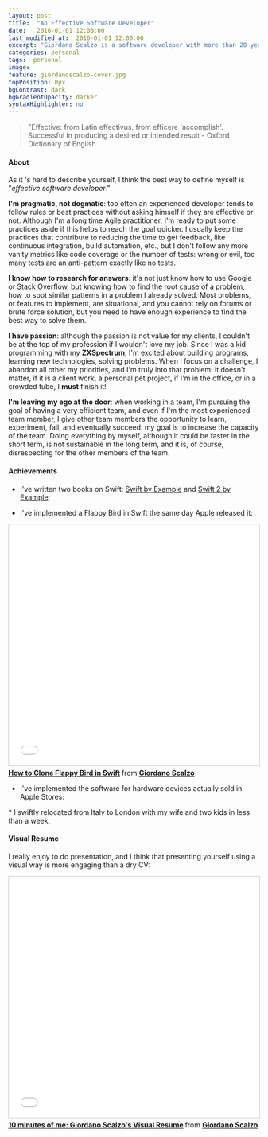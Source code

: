 ```yaml
---
layout: post
title:  "An Effective Software Developer"
date:   2016-01-01 12:00:00
last_modified_at:  2016-01-01 12:00:00
excerpt: "Giordano Scalzo is a software developer with more than 20 years of experience..."
categories: personal
tags:  personal
image:
feature: giordanoscalzo-cover.jpg
topPosition: 0px
bgContrast: dark
bgGradientOpacity: darker
syntaxHighlighter: no
---
```


<blockquote class="u--startsWithDoubleQuote">"Effective: from Latin effectivus, from efficere 'accomplish'. 
Successful in producing a desired or intended result - Oxford Dictionary of English</blockquote>

#### About
As it 's hard to describe yourself, I think the best way to define myself is "*effective software developer*."

**I'm pragmatic, not dogmatic**: too often an experienced developer tends to follow rules or best practices without asking himself if they are effective or not. Although I'm a long time Agile practitioner, I'm ready to put some practices aside if this helps to reach the goal quicker. I usually keep the practices that contribute to reducing the time to get feedback, like continuous integration, build automation, etc., but I don't follow any more vanity metrics like code coverage or the number of tests: wrong or evil, too many tests are an anti-pattern exactly like no tests.

**I know how to research for answers**: it's not just know how to use Google or Stack Overflow, but knowing how to find the root cause of a problem, how to spot similar patterns in a problem I already solved. Most problems, or features to implement, are situational, and you cannot rely on forums or brute force solution, but you need to have enough experience to find the best way to solve them.

**I have passion**: although the passion is not value for my clients, I couldn't be at the top of my profession if I wouldn't love my job.
Since I was a kid programming with my **ZXSpectrum**, I'm excited about building programs, learning new technologies, solving problems. When I focus on a challenge, I abandon all other my priorities, and I'm truly into that problem: it doesn't matter, if it is a client work, a personal pet project, if I'm in the office, or in a crowded tube, I **must** finish it!

**I'm leaving my ego at the door**: when working in a team, I'm pursuing the goal of having a very efficient team, and even if I'm the most experienced team member, I give other team members the opportunity to learn, experiment, fail, and eventually succeed: my goal is to increase the capacity of the team. Doing everything by myself, although it could be faster in the short term, is not sustainable in the long term, and it is, of course, disrespecting for the other members of the team.

#### Achievements

* I've written two books on Swift: [Swift by Example](https://www.packtpub.com/application-development/swift-example) and [Swift 2 by Example](http://swift-by-example.com):

<div class="img img--fullContainer img--16xLeading" style="background-image: url({{ site.baseurl_posts_img }}swiftbyexamplebooks.png);"></div>

* I've implemented a Flappy Bird in Swift the same day Apple released it:
<iframe src="//www.slideshare.net/slideshow/embed_code/key/6iDH7iR8k0JDec" width="595" height="485" frameborder="0" marginwidth="0" marginheight="0" scrolling="no" style="border:1px solid #CCC; border-width:1px; margin-bottom:5px; max-width: 100%;" allowfullscreen> </iframe> <div style="margin-bottom:5px"> <strong> <a href="//www.slideshare.net/giordano/how-to-clone-flappy-bird-in-swift" title="How to Clone Flappy Bird in Swift" target="_blank">How to Clone Flappy Bird in Swift</a> </strong> from <strong><a target="_blank" href="//www.slideshare.net/giordano">Giordano Scalzo</a></strong> </div>

* I've implemented the software for hardware devices actually sold in Apple Stores:
<div class="img img--fullContainer img--14xLeading" style="background-image: url({{ site.baseurl_posts_img }}plus-weather.jpg);"></div>
* I swiftly relocated from Italy to London with my wife and two kids in less than a week.

#### Visual Resume
I really enjoy to do presentation, and I think that presenting yourself using a visual way is more engaging than a dry CV:
<iframe src="//www.slideshare.net/slideshow/embed_code/key/csqg1JS11sQXgr" width="595" height="485" frameborder="0" marginwidth="0" marginheight="0" scrolling="no" style="border:1px solid #CCC; border-width:1px; margin-bottom:5px; max-width: 100%;" allowfullscreen> </iframe> <div style="margin-bottom:5px"> <strong> <a href="//www.slideshare.net/giordano/10-minutes-of-me-giordano-scalzos-visual-resume" title="10 minutes of me: Giordano Scalzo&#x27;s Visual Resume" target="_blank">10 minutes of me: Giordano Scalzo&#x27;s Visual Resume</a> </strong> from <strong><a target="_blank" href="//www.slideshare.net/giordano">Giordano Scalzo</a></strong> </div>
